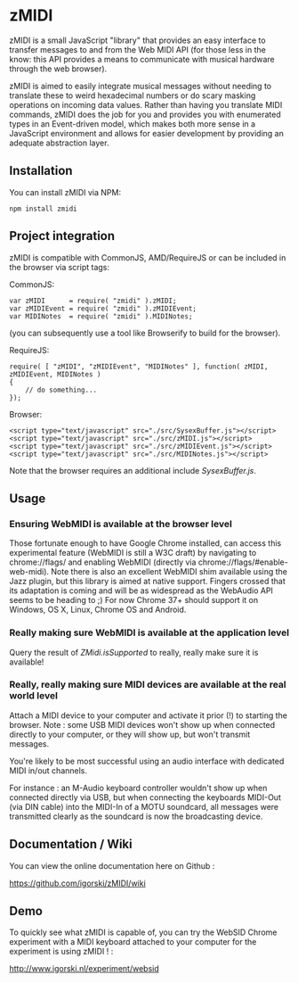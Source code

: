 # zMIDI

zMIDI is a small JavaScript "library" that provides an easy interface to transfer messages to and from the Web MIDI API
(for those less in the know: this API provides a means to communicate with musical hardware through the web browser).

zMIDI is aimed to easily integrate musical messages without needing to translate these to weird hexadecimal numbers or do
scary masking operations on incoming data values. Rather than having you translate MIDI commands, zMIDI does the job
for you and provides you with enumerated types in an Event-driven model, which makes both more sense in a JavaScript
environment and allows for easier development by providing an adequate abstraction layer.

## Installation

You can install zMIDI via NPM:

    npm install zmidi

## Project integration

zMIDI is compatible with CommonJS, AMD/RequireJS or can be included in the browser via script tags:

CommonJS:

    var zMIDI      = require( "zmidi" ).zMIDI;
    var zMIDIEvent = require( "zmidi" ).zMIDIEvent;
    var MIDINotes  = require( "zmidi" ).MIDINotes;

(you can subsequently use a tool like Browserify to build for the browser).

RequireJS:

    require( [ "zMIDI", "zMIDIEvent", "MIDINotes" ], function( zMIDI, zMIDIEvent, MIDINotes )
    {
        // do something...
    });

Browser:

    <script type="text/javascript" src="./src/SysexBuffer.js"></script>
    <script type="text/javascript" src="./src/zMIDI.js"></script>
    <script type="text/javascript" src="./src/zMIDIEvent.js"></script>
    <script type="text/javascript" src="./src/MIDINotes.js"></script>

Note that the browser requires an additional include _SysexBuffer.js_.

## Usage

### Ensuring WebMIDI is available at the browser level

Those fortunate enough to have Google Chrome installed, can access this experimental feature (WebMIDI is still a W3C draft)
by navigating to chrome://flags/ and enabling WebMIDI (directly via chrome://flags/#enable-web-midi). Note there is also
an excellent WebMIDI shim available using the Jazz plugin, but this library is aimed at native support. Fingers crossed
that its adaptation is coming and will be as widespread as the WebAudio API seems to be heading to ;) For now Chrome 37+
should support it on Windows, OS X, Linux, Chrome OS and Android.

### Really making sure WebMIDI is available at the application level

Query the result of _ZMidi.isSupported_ to really, really make sure it is available!

### Really, really making sure MIDI devices are available at the real world level

Attach a MIDI device to your computer and activate it prior (!) to starting the browser. Note : some USB MIDI devices
won't show up when connected directly to your computer, or they will show up, but won't transmit messages.

You're likely to be most successful using an audio interface with dedicated MIDI in/out channels.

For instance : an M-Audio keyboard controller wouldn't show up when connected directly via USB, but when connecting the
keyboards MIDI-Out (via DIN cable) into the MIDI-In of a MOTU soundcard, all messages were transmitted clearly as the soundcard is now the broadcasting device.

## Documentation / Wiki

You can view the online documentation here on Github :

https://github.com/igorski/zMIDI/wiki

## Demo

To quickly see what zMIDI is capable of, you can try the WebSID Chrome experiment with a MIDI keyboard attached to your computer for the experiment is using zMIDI ! :

http://www.igorski.nl/experiment/websid
